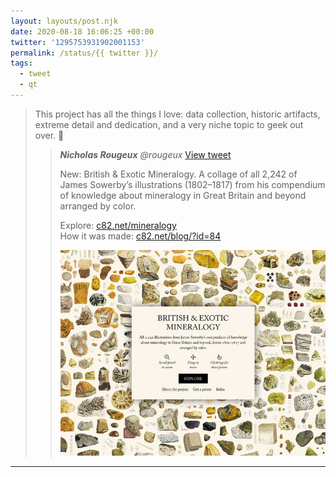 ```yaml
---
layout: layouts/post.njk
date: 2020-08-18 16:06:25 +00:00
twitter: '1295753931902001153'
permalink: /status/{{ twitter }}/
tags: 
  - tweet
  - qt
---
```


> This project has all the things I love: data collection, historic artifacts, extreme detail and dedication, and a very niche topic to geek out over. 💚 
> 
> > <cite>**Nicholas Rougeux** @rougeux</cite> [View tweet](https://twitter.com/rougeux/status/1287126031107796992)
> > 
> > New: British & Exotic Mineralogy. A collage of all 2,242 of James Sowerby’s illustrations (1802–1817) from his compendium of knowledge about mineralogy in Great Britain and beyond arranged by color.
> > 
> > Explore: [c82.net/mineralogy](https://c82.net/mineralogy)  
> > How it was made: [c82.net/blog/?id=84](https://c82.net/blog/?id=84)
> > 
> > ![Screenshot of introduction to the site with collage in background and links to explore, learn about the project, get a poster, and index.](/img/_qt/EdzJBokXkAIS_2O.jpg)

---
